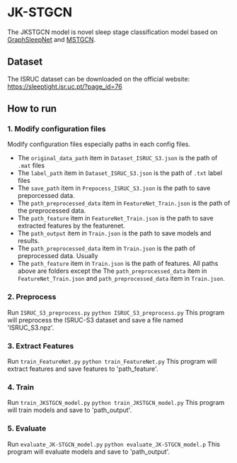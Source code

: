 # JK-STGCN

The JKSTGCN model is novel sleep stage classification model based on [GraphSleepNet](https://github.com/ziyujia/GraphSleepNet) and [MSTGCN](https://github.com/ziyujia/MSTGCN).

## Dataset
The ISRUC dataset can be downloaded on the official website: https://sleeptight.isr.uc.pt/?page_id=76

## How to run

### 1. Modify configuration files
Modify configuration files especially paths in each config files.
- The `original_data_path` item in `Dataset_ISRUC_S3.json` is the path of `.mat` files
- The `label_path` item in `Dataset_ISRUC_S3.json` is the path of `.txt` label files
- The `save_path` item in `Prepocess_ISRUC_S3.json` is the path to save preporcessed data.
- The `path_preprocessed_data` item in `FeatureNet_Train.json` is the path of the preprocessed data.
- The `path_feature` item in `FeatureNet_Train.json` is the path to save extracted features by the featurenet.
- The `path_output` item in `Train.json` is the path to save models and results.
- The `path_preprocessed_data` item in `Train.json` is the path of preprocessed data. Usually 
- The `path_feature` item  in `Train.json` is the path of features.
All paths above are folders except the The `path_preprocessed_data` item in `FeatureNet_Train.json` and `path_preprocessed_data` item in `Train.json`.

### 2. Preprocess
Run `ISRUC_S3_preprocess.py`
`python ISRUC_S3_preprocess.py`
This program will preprocess the ISRUC-S3 dataset and save a file named 'ISRUC_S3.npz'.

### 3. Extract Features
Run `train_FeatureNet.py`
`python train_FeatureNet.py`
This program will extract features and save features to 'path_feature'.

### 4. Train
Run `train_JKSTGCN_model.py`
`python train_JKSTGCN_model.py`
This program will train models and save to 'path_output'.

### 5. Evaluate
Run `evaluate_JK-STGCN_model.py`
`python evaluate_JK-STGCN_model.p`
This program will evaluate models and save to 'path_output'.
